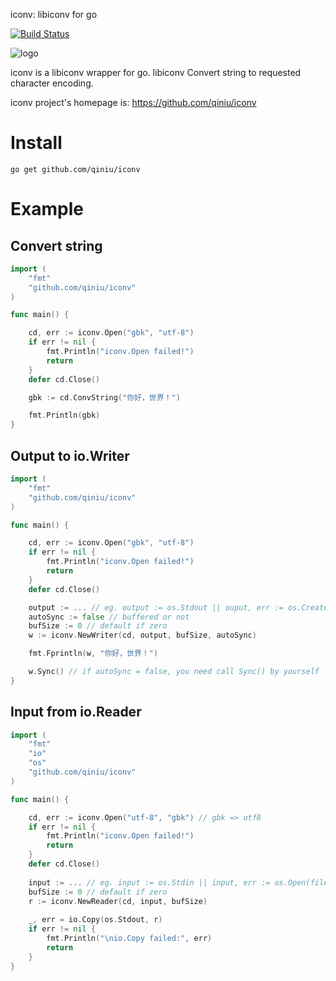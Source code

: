 iconv: libiconv for go

[![Build Status](https://travis-ci.org/qiniu/iconv.png?branch=master)](https://travis-ci.org/qiniu/iconv)

![logo](http://qiniutek.com/images/logo-2.png)

iconv is a libiconv wrapper for go. libiconv Convert string to requested character encoding.

iconv project's homepage is: https://github.com/qiniu/iconv


# Install

```
go get github.com/qiniu/iconv
```

# Example

## Convert string

```go
import (
	"fmt"
	"github.com/qiniu/iconv"
)

func main() {

	cd, err := iconv.Open("gbk", "utf-8")
	if err != nil {
		fmt.Println("iconv.Open failed!")
		return
	}
	defer cd.Close()

	gbk := cd.ConvString("你好，世界！")

	fmt.Println(gbk)
}
```

## Output to io.Writer

```go
import (
	"fmt"
	"github.com/qiniu/iconv"
)

func main() {

	cd, err := iconv.Open("gbk", "utf-8")
	if err != nil {
		fmt.Println("iconv.Open failed!")
		return
	}
	defer cd.Close()

	output := ... // eg. output := os.Stdout || ouput, err := os.Create(file)
	autoSync := false // buffered or not
	bufSize := 0 // default if zero
	w := iconv.NewWriter(cd, output, bufSize, autoSync)

	fmt.Fprintln(w, "你好，世界！")

	w.Sync() // if autoSync = false, you need call Sync() by yourself
}
```

## Input from io.Reader

```go
import (
	"fmt"
	"io"
	"os"
	"github.com/qiniu/iconv"
)

func main() {

	cd, err := iconv.Open("utf-8", "gbk") // gbk => utf8
	if err != nil {
		fmt.Println("iconv.Open failed!")
		return
	}
	defer cd.Close()
	
	input := ... // eg. input := os.Stdin || input, err := os.Open(file)
	bufSize := 0 // default if zero
	r := iconv.NewReader(cd, input, bufSize)
	
	_, err = io.Copy(os.Stdout, r)
	if err != nil {
		fmt.Println("\nio.Copy failed:", err)
		return
	}
}
```

